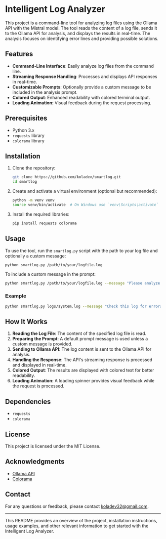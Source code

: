 # Intelligent Log Analyzer

This project is a command-line tool for analyzing log files using the Ollama API with the Mistral model. The tool reads the content of a log file, sends it to the Ollama API for analysis, and displays the results in real-time. The analysis focuses on identifying error lines and providing possible solutions.

## Features

- **Command-Line Interface**: Easily analyze log files from the command line.
- **Streaming Response Handling**: Processes and displays API responses in real-time.
- **Customizable Prompts**: Optionally provide a custom message to be included in the analysis prompt.
- **Colored Output**: Enhanced readability with colored terminal output.
- **Loading Animation**: Visual feedback during the request processing.

## Prerequisites

- Python 3.x
- `requests` library
- `colorama` library

## Installation

1. Clone the repository:
   ```bash
   git clone https://github.com/koladev/smartlog.git
   cd smartlog
   ```

2. Create and activate a virtual environment (optional but recommended):
   ```bash
   python -m venv venv
   source venv/bin/activate  # On Windows use `venv\Scripts\activate`
   ```

3. Install the required libraries:
   ```bash
   pip install requests colorama
   ```

## Usage

To use the tool, run the `smartlog.py` script with the path to your log file and optionally a custom message:

```bash
python smartlog.py /path/to/your/logfile.log
```

To include a custom message in the prompt:

```bash
python smartlog.py /path/to/your/logfile.log --message "Please analyze this log and summarize the critical points."
```

### Example

```bash
python smartlog.py logs/system.log --message "Check this log for errors and suggest fixes."
```

## How It Works

1. **Reading the Log File**: The content of the specified log file is read.
2. **Preparing the Prompt**: A default prompt message is used unless a custom message is provided.
3. **Sending to Ollama API**: The log content is sent to the Ollama API for analysis.
4. **Handling the Response**: The API's streaming response is processed and displayed in real-time.
5. **Colored Output**: The results are displayed with colored text for better readability.
6. **Loading Animation**: A loading spinner provides visual feedback while the request is processed.

## Dependencies

- `requests`
- `colorama`

## License

This project is licensed under the MIT License.

## Acknowledgments

- [Ollama API](https://ollama.com/)
- [Colorama](https://pypi.org/project/colorama/)

## Contact

For any questions or feedback, please contact [koladev32@gmail.com](mailto:koladev32@gmail.com).

---

This README provides an overview of the project, installation instructions, usage examples, and other relevant information to get started with the Intelligent Log Analyzer.
